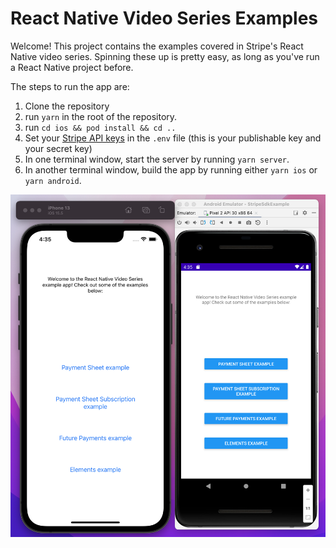 # React Native Video Series Examples

Welcome! This project contains the examples covered in Stripe's React Native video series. Spinning these up is pretty easy, as long as you've run a React Native project before.

The steps to run the app are:

1. Clone the repository
2. run `yarn` in the root of the repository.
3. run `cd ios && pod install && cd ..`
4. Set your [Stripe API keys](https://stripe.com/docs/development/quickstart#api-keys) in the `.env` file (this is your publishable key and your secret key)
5. In one terminal window, start the server by running `yarn server`.
6. In another terminal window, build the app by running either `yarn ios` or `yarn android`.

<img src="example.png"
     alt="Screenshot of the example app"
/>
